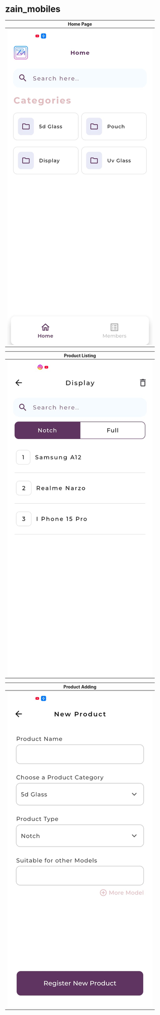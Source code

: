# zain_mobiles

| Home Page                            |
| ------------------------------------ |
| ![HomePage](HomePage.jpg)            |

| Product Listing                      |
| ------------------------------------ |
| ![ProductListing](ProductList.jpg)  |

| Product Adding                        |
| ------------------------------------- |
| ![Product Adding](ProductAdding.jpg) |